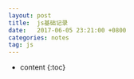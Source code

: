 ```yaml
---
layout: post
title:  js基础记录
date:   2017-06-05 23:21:00 +0800
categories: notes
tag: js
---
```


* content
{:toc}


